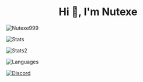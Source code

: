 <h1 align="center">Hi 👋, I'm Nutexe</h1>
<p> <img src="https://komarev.com/ghpvc/?username=Nutexe999&label=Profile%20views&color=0e75b6&style=flat" alt="Nutexe999" /> </p>
<p> <img alt="Stats" src="https://github-readme-stats.vercel.app/api?username=Nutexe999&count_private=true&show_icons=true&show_icons=true&theme=dracula" /> </p>
<p> <img alt="Stats2" src="https://github-readme-streak-stats.herokuapp.com/?user=Nutexe999&theme=dracula" /> </p>
<p> <img alt="Languages" src="[https://github-readme-stats.vercel.app/api/top-langs/?username=Nutexe999&layout=compact&langs_count=10&show_icons=true&theme=dracula](https://github-readme-stats.vercel.app/api/top-langs/?username=anuraghazra&hide_progress=true)" /> </p>

<a href="https://discord.com/users/741231159345938442"><img src="https://lanyard-profile-readme.vercel.app/api/741231159345938442?theme=light&bg=809ecf&animated=false&hideDiscrim=true&borderRadius=30px&idleMessage=Probably%20doing%20something%20else)" alt="Discord" /></a>
<!---
Nutexe999/Nutexe999 is a ✨ special ✨ repository because its `README.md` (this file) appears on your GitHub profile.
You can click the Preview link to take a look at your changes.
--->
